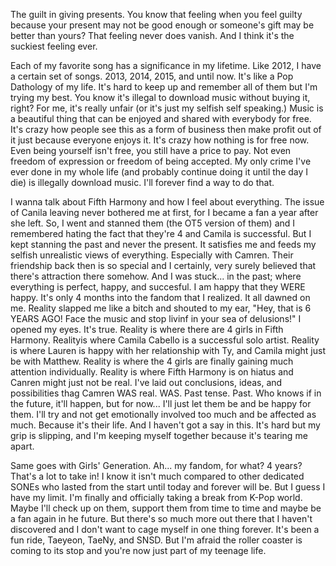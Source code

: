 The guilt in giving presents. You know that feeling when you feel guilty because your present may not be good enough or someone's gift may be better than yours? That feeling never does vanish. And I think it's the suckiest feeling ever. 

Each of my favorite song has a significance in my lifetime. Like 2012, I have a certain set of songs. 2013, 2014, 2015, and until now. It's like a Pop Dathology of my life. It's hard to keep up and remember all of them but I'm trying my best. You know it's illegal to download music without buying it, right? For me, it's really unfair (or it's just my selfish self speaking.) Music is a beautiful thing that can be enjoyed and shared with everybody for free. It's crazy how people see this as a form of business then make profit out of it just because everyone enjoys it. It's crazy how nothing is for free now. Even being yourself isn't free, you still have a price to pay. Not even freedom of expression or freedom of being accepted. My only crime I've ever done in my whole life (and probably continue doing it until the day I die) is illegally download music. I'll forever find a way to do that. 

I wanna talk about Fifth Harmony and how I feel about everything. The issue of Canila leaving never bothered me at first, for I became a fan a year after she left. So, I went and stanned them (the OT5 version of them) and I remembered hating the fact that they're 4 and Camila is successful. But I kept stanning the past and never the present. It satisfies me and feeds my selfish unrealistic views of everything. Especially with Camren. Their friendship back then is so special and I certainly, very surely believed that there's attraction there somehow. And I was stuck... in the past; where everything is perfect, happy, and succesful. I am happy that they WERE happy. It's only 4 months into the fandom that I realized. It all dawned on me. Reality slapped me like a bitch and shouted to my ear, "Hey, that is 6 YEARS AGO! Face the music and stop livinf in your sea of delusions!" I opened my eyes. It's true. Reality is where there are 4 girls in Fifth Harmony. Realityis where Camila Cabello is a successful solo artist. Reality is where Lauren is happy with her relationship with Ty, and Camila might just be with Matthew. Reality is where the 4 girls are finally gaining much attention individually. Reality is where Fifth Harmony is on hiatus and Canren might just not be real. I've laid out conclusions, ideas, and possibilities thag Camren WAS real. WAS. Past tense. Past. Who knows if in the future, it'll happen, but for now... I'll just let them be and be happy for them. I'll try and not get emotionally involved too much and be affected as much. Because it's their life. And I haven't got a say in this. It's hard but my grip is slipping, and I'm keeping myself together because it's tearing me apart.

Same goes with Girls' Generation. Ah... my fandom, for what? 4 years? That's a lot to take in! I know it isn't much compared to other dedicated SONEs who lasted from the start until today and forever will be. But I guess I have my limit. I'm finally and officially taking a break from K-Pop world. Maybe I'll check up on them, support them from time to time and maybe be a fan again in he future. But there's so much more out there that I haven't discovered and I don't want to cage myself in one thing forever. It's been a fun ride, Taeyeon, TaeNy, and SNSD. But I'm afraid the roller coaster is coming to its stop and you're now just part of my teenage life. 